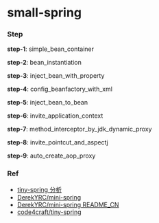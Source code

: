 # small-spring

### Step

**step-1**: simple_bean_container

**step-2**: bean_instantiation

**step-3**: inject_bean_with_property

**step-4**: config_beanfactory_with_xml

**step-5**: inject_bean_to_bean

**step-6**: invite_application_context

**step-7**: method_interceptor_by_jdk_dynamic_proxy

**step-8**: invite_pointcut_and_aspectj

**step-9**:  auto_create_aop_proxy

### Ref

* [tiny-spring 分析](https://www.zybuluo.com/dugu9sword/note/382745)
* [DerekYRC/mini-spring](https://github.com/DerekYRC/mini-spring)
* [DerekYRC/mini-spring README_CN](https://github.com/DerekYRC/mini-spring/blob/main/README_CN.md)
* [code4craft/tiny-spring](https://github.com/code4craft/tiny-spring)
